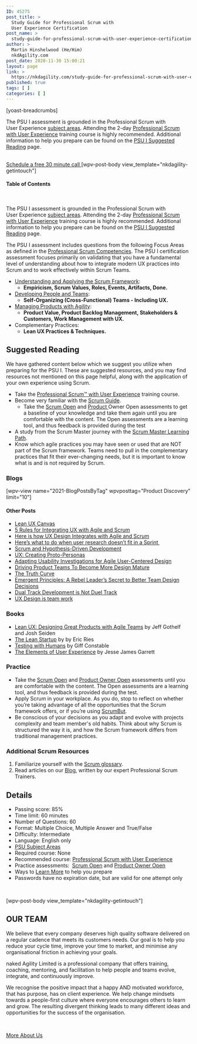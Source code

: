 ```yaml
---
ID: 45275
post_title: >
  Study Guide for Professional Scrum with
  User Experience Certification
post_name: >
  study-guide-for-professional-scrum-with-user-experience-certification
author: >
  Martin Hinshelwood (He/Him)
  nkdAgility.com
post_date: 2020-11-30 15:00:21
layout: page
link: >
  https://nkdagility.com/study-guide-for-professional-scrum-with-user-experience-certification/
published: true
tags: [ ]
categories: [ ]
---
```

[yoast-breadcrumbs]<p>The PSU I assessment is grounded in the Professional Scrum with User Experience <a href="https://www.scrum.org/resources/suggested-reading-professional-scrum-user-experience" target="_blank" rel="noreferrer noopener">subject areas</a>. Attending the 2-day <a href="/training/courses/professional-scrum-with-user-experience-psu-training/">Professional Scrum with User Experience</a> training course is highly recommended. Additional information to help you prepare can be found on the <a href="#h-suggested-reading">PSU I Suggested Reading</a> page.  </p>		
			<a href="/company/free-consultation/" role="button">
						Schedule a free 30 minute call
					</a>
		[wpv-post-body view_template="nkdagility-getintouch"]		
			<h4>Table of Contents</h4>					
		<!-- wp:paragraph -->
<p>The PSU I assessment is grounded in the Professional Scrum with User Experience <a href="https://www.scrum.org/resources/suggested-reading-professional-scrum-user-experience" target="_blank" rel="noreferrer noopener">subject areas</a>. Attending the 2-day <a href="/training/courses/professional-scrum-with-user-experience-psu-training/">Professional Scrum with User Experience</a> training course is highly recommended. Additional information to help you prepare can be found on the <a href="#h-suggested-reading">PSU I Suggested Reading</a> page.  </p>
<!-- /wp:paragraph --><!-- wp:paragraph -->
<p>The PSU I assessment includes questions from the following Focus Areas as defined in the <a href="https://www.scrum.org/professional-scrum-competencies" target="_blank" rel="noreferrer noopener">Professional Scrum Competencies</a>. The PSU I certification assessment focuses primarily on validating that you have a fundamental level of understanding about how to integrate modern UX practices into Scrum and to work effectively within Scrum Teams.</p>
<!-- /wp:paragraph --><!-- wp:list -->
<ul>
<li><a href="https://www.scrum.org/professional-scrum-competencies/understanding-and-applying-scrum-framework" target="_blank" rel="noreferrer noopener">Understanding and Applying the Scrum Framework</a>:
<ul>
<li><strong>Empiricism, Scrum Values, Roles, Events, Artifacts, Done.</strong></li>
</ul>
</li>
<li><a href="https://www.scrum.org/professional-scrum-competencies/developing-people-and-teams" target="_blank" rel="noreferrer noopener">Developing People and Teams</a>:
<ul>
<li><strong>Self-Organizing (Cross-Functional) Teams - Including UX.</strong></li>
</ul>
</li>
<li><a href="https://www.scrum.org/professional-scrum-competencies/managing-products-with-agility" target="_blank" rel="noreferrer noopener">Managing Products with Agility</a>:
<ul>
<li><strong>Product Value, Product Backlog Management, Stakeholders &amp; Customers, Work Management with UX.</strong></li>
</ul>
</li>
<li>Complementary Practices:
<ul>
<li><strong>Lean UX Practices &amp; Techniques.</strong></li>
</ul>
</li>
</ul>
<!-- /wp:list --><!-- wp:heading -->
<h2 id="h-suggested-reading">Suggested Reading</h2>
<!-- /wp:heading --><!-- wp:paragraph -->
<p>We have gathered content below which we suggest you utilize when preparing for the PSU I. These are suggested resources, and you may find resources not mentioned on this page helpful, along with the application of your own experience using Scrum.</p>
<!-- /wp:paragraph --><!-- wp:list -->
<ul>
<li>Take the <a href="/training/courses/professional-scrum-with-user-experience-psu-training/">Professional Scrum™ with User Experience</a> training course.</li>
<li>Become very familiar with the <a href="/the-2020-scrum-guide/">Scrum Guide</a>.
<ul>
<li>Take the <a href="https://www.scrum.org/open-assessments/scrum-open" target="_blank" rel="noreferrer noopener">Scrum Open</a> and <a href="https://www.scrum.org/open-assessments/product-owner-open" target="_blank" rel="noreferrer noopener">Product </a>Owner Open assessments to get a baseline of your knowledge and take them again until you are comfortable with the content. The Open assessments are a learning tool, and thus feedback is provided during the test</li>
</ul>
</li>
<li>A study from the Scrum Master journey with the <a href="https://www.scrum.org/pathway/scrum-master" target="_blank" rel="noreferrer noopener">Scrum Master Learning Path</a>.</li>
<li>Know which agile practices you may have seen or used that are NOT part of the Scrum framework. Teams need to pull in the complementary practices that fit their ever-changing needs, but it is important to know what is and is not required by Scrum.</li>
</ul>
<!-- /wp:list --><!-- wp:heading {"level":3} -->
<h3 id="h-blogs">Blogs</h3>
<p>[wpv-view name="2021-BlogPostsByTag" wpvposttag="Product Discovery" limit="10"]</p>
<!-- /wp:heading --><!-- wp:list -->
<h4>Other Posts</h4>
<ul>
<li><a href="https://jeffgothelf.com/blog/leanuxcanvas-v2/" target="_blank" rel="noreferrer noopener">Lean UX Canvas</a></li>
<li><a href="https://medium.com/swlh/5-rules-for-integrating-ux-with-agile-scrum-b048babb9a89" target="_blank" rel="noreferrer noopener">5 Rules for Integrating UX with Agile and Scrum</a></li>
<li><a href="https://medium.com/swlh/here-is-how-ux-design-integrates-with-agile-and-scrum-4f3cf8c10e24" target="_blank" rel="noreferrer noopener">Here is how UX Design Integrates with Agile and Scrum</a></li>
<li><a href="https://uxdesign.cc/heres-what-to-do-when-user-research-doesn-t-fit-in-a-sprint-2f8b5db7d48c" target="_blank" rel="noreferrer noopener">Here’s what to do when user research doesn’t fit in a Sprint </a></li>
<li><a href="https://www.scrum.org/resources/blog/scrum-and-hypothesis-driven-development" target="_blank" rel="noreferrer noopener">Scrum and Hypothesis-Driven Development</a></li>
<li><a href="https://uxdesign.cc/ux-creating-proto-personas-76a1738401a2" target="_blank" rel="noreferrer noopener">UX: Creating Proto-Personas</a></li>
<li><a href="http://uxpajournal.org/adapting-usability-investigations-for-agile-user-centered-design/" target="_blank" rel="noreferrer noopener">Adapting Usability Investigations for Agile User-Centered Design</a></li>
<li><a href="https://articles.uie.com/driving-product-teams-to-become-more-design-mature/" target="_blank" rel="noreferrer noopener">Driving Product Teams To Become More Design Mature</a></li>
<li><a href="https://giffconstable.com/2013/06/the-truth-curve/" target="_blank" rel="noreferrer noopener">The Truth Curve</a></li>
<li><a href="https://articles.uie.com/emergent-principles-a-rebel-leaders-secret-to-better-team-design-decisions/" target="_blank" rel="noreferrer noopener">Emergent Principles: A Rebel Leader’s Secret to Better Team Design Decisions</a></li>
<li><a href="https://www.jpattonassociates.com/dual-track-development/" target="_blank" rel="noreferrer noopener">Dual Track Development is Not Duel Track</a></li>
<li><a href="https://medium.com/design-and-develop/ux-design-is-team-work-c5543d0fa33c" target="_blank" rel="noreferrer noopener">UX Design is team work</a></li>
</ul>
<!-- /wp:list --><!-- wp:heading {"level":3} -->
<h3 id="h-books">Books</h3>
<!-- /wp:heading --><!-- wp:list -->
<ul>
<li><a href="https://www.amazon.com/Lean-UX-Designing-Great-Products-ebook/dp/B01LYGQ6CH/" target="_blank" rel="noreferrer noopener">Lean UX: Designing Great Products with Agile Teams</a> by Jeff Gothelf and Josh Seiden</li>
<li><a href="https://www.amazon.com/Lean-Startup-Entrepreneurs-Continuous-Innovation/dp/0307887898/" target="_blank" rel="noreferrer noopener">The Lean Startup</a> by by Eric Ries</li>
<li><a href="https://www.amazon.com/Testing-Humans-experiments-informed-decision/dp/0990800938/" target="_blank" rel="noreferrer noopener">Testing with Humans</a> by Giff Constable</li>
<li><a href="https://www.amazon.com/Elements-User-Experience-User-Centered-Design/dp/0321683684/" target="_blank" rel="noreferrer noopener">The Elements of User Experience</a> by Jesse James Garrett</li>
</ul>
<!-- /wp:list --><!-- wp:heading {"level":3} -->
<h3 id="h-practice">Practice</h3>
<!-- /wp:heading --><!-- wp:list -->
<ul>
<li>Take the <a href="https://www.scrum.org/open-assessments/scrum-open" target="_blank" rel="noreferrer noopener">Scrum Open</a> and <a href="https://www.scrum.org/open-assessments/product-owner-open" target="_blank" rel="noreferrer noopener">Product Owner Open</a> assessments until you are comfortable with the content. The Open assessments are a learning tool, and thus feedback is provided during the test.</li>
<li>Apply Scrum in your workplace. As you do, stop to reflect on whether you’re taking advantage of all the opportunities that the Scrum framework offers, or if you’re using <a href="https://www.scrum.org/resources/what-scrumbut" target="_blank" rel="noreferrer noopener">ScrumBut</a>.</li>
<li>Be conscious of your decisions as you adapt and evolve with projects complexity and team member's old habits. Think about why Scrum is structured the way it is, and how the Scrum framework differs from traditional management practices.</li>
</ul>
<!-- /wp:list --><!-- wp:heading {"level":3} -->
<h3 id="h-additional-scrum-resources">Additional Scrum Resources</h3>
<!-- /wp:heading --><!-- wp:list {"ordered":true} -->
<ol>
<li>Familiarize yourself with the <a href="https://www.scrum.org/scrum-glossary" target="_blank" rel="noreferrer noopener">Scrum glossary</a>.</li>
<li>Read articles on our <a href="/blog/">Blog</a>, written by our expert Professional Scrum Trainers.</li>
</ol>
<!-- /wp:list --><!-- wp:heading -->
<h2 id="h-details">Details</h2>
<!-- /wp:heading --><!-- wp:list -->
<ul>
<li>Passing score: 85%</li>
<li>Time limit: 60 minutes</li>
<li>Number of Questions: 60</li>
<li>Format: Multiple Choice, Multiple Answer and True/False</li>
<li>Difficulty: Intermediate</li>
<li>Language: English only</li>
<li><a href="https://www.scrum.org/resources/suggested-reading-professional-scrum-user-experience" target="_blank" rel="noreferrer noopener">PSU Subject Areas</a></li>
<li>Required course: None</li>
<li>Recommended course: <a href="/training/courses/professional-scrum-with-user-experience-psu-training/">Professional Scrum with User Experience</a></li>
<li>Practice assessments:  <a href="https://www.scrum.org/open-assessments/scrum-open" target="_blank" rel="noreferrer noopener">Scrum Open</a> and <a href="https://www.scrum.org/open-assessments/product-owner-open" target="_blank" rel="noreferrer noopener">Product Owner Open</a> </li>
<li>Ways to <a href="https://www.scrum.org/resources/ways-learn-about-scrum" target="_blank" rel="noreferrer noopener">Learn More</a> to help you prepare</li>
<li>Passwords have no expiration date, but are valid for one attempt only</li>
</ul>
<!-- /wp:list --><!-- wp:paragraph -->
<p> </p>
<!-- /wp:paragraph -->[wpv-post-body view_template="nkdagility-getintouch"]		
			<h2>OUR TEAM</h2>		
		<p>We believe that every company deserves high quality software delivered on a regular cadence that meets its customers needs. Our goal is to help you reduce your cycle time, improve your time to market, and minimise any organisational friction in achieving your goals.</p>		
		<p>naked Agility Limited is a professional company that offers training, coaching, mentoring, and facilitation to help people and teams evolve, integrate, and continuously improve.</p>
<p>We recognise the positive impact that a happy AND motivated workforce, that has purpose, has on client experience. We help change mindsets towards a people-first culture where everyone encourages others to learn and grow. The resulting divergent thinking leads to many different ideas and opportunities for the success of the organisation.</p>
<p> </p>		
			<a href="/company/about-us/" role="button">
						More About Us
					</a>